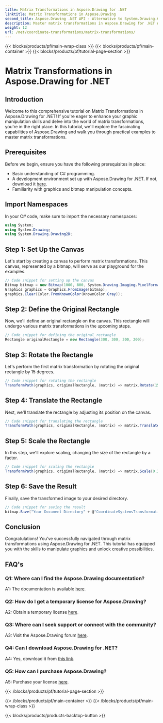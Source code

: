 ```yaml
---
title: Matrix Transformations in Aspose.Drawing for .NET
linktitle: Matrix Transformations in Aspose.Drawing
second_title: Aspose.Drawing .NET API - Alternative to System.Drawing.Common
description: Master matrix transformations in Aspose.Drawing for .NET with this step-by-step guide.
weight: 12
url: /net/coordinate-transformations/matrix-transformations/
---
```


{{< blocks/products/pf/main-wrap-class >}}
{{< blocks/products/pf/main-container >}}
{{< blocks/products/pf/tutorial-page-section >}}

# Matrix Transformations in Aspose.Drawing for .NET

## Introduction

Welcome to this comprehensive tutorial on Matrix Transformations in Aspose.Drawing for .NET! If you're eager to enhance your graphic manipulation skills and delve into the world of matrix transformations, you're in the right place. In this tutorial, we'll explore the fascinating capabilities of Aspose.Drawing and walk you through practical examples to master matrix transformations.

## Prerequisites

Before we begin, ensure you have the following prerequisites in place:

- Basic understanding of C# programming.
- A development environment set up with Aspose.Drawing for .NET. If not, download it [here](https://releases.aspose.com/drawing/net/).
- Familiarity with graphics and bitmap manipulation concepts.

## Import Namespaces

In your C# code, make sure to import the necessary namespaces:

```csharp
using System;
using System.Drawing;
using System.Drawing.Drawing2D;
```

## Step 1: Set Up the Canvas

Let's start by creating a canvas to perform matrix transformations. This canvas, represented by a bitmap, will serve as our playground for the examples.

```csharp
// Code snippet for setting up the canvas
Bitmap bitmap = new Bitmap(1000, 800, System.Drawing.Imaging.PixelFormat.Format32bppPArgb);
Graphics graphics = Graphics.FromImage(bitmap);
graphics.Clear(Color.FromKnownColor(KnownColor.Gray));
```

## Step 2: Define the Original Rectangle

Now, we'll define an original rectangle on the canvas. This rectangle will undergo various matrix transformations in the upcoming steps.

```csharp
// Code snippet for defining the original rectangle
Rectangle originalRectangle = new Rectangle(300, 300, 300, 200);
```

## Step 3: Rotate the Rectangle

Let's perform the first matrix transformation by rotating the original rectangle by 15 degrees.

```csharp
// Code snippet for rotating the rectangle
TransformPath(graphics, originalRectangle, (matrix) => matrix.Rotate(15.0f));
```

## Step 4: Translate the Rectangle

Next, we'll translate the rectangle by adjusting its position on the canvas.

```csharp
// Code snippet for translating the rectangle
TransformPath(graphics, originalRectangle, (matrix) => matrix.Translate(-250, -250));
```

## Step 5: Scale the Rectangle

In this step, we'll explore scaling, changing the size of the rectangle by a factor.

```csharp
// Code snippet for scaling the rectangle
TransformPath(graphics, originalRectangle, (matrix) => matrix.Scale(0.3f, 0.3f));
```

## Step 6: Save the Result

Finally, save the transformed image to your desired directory.

```csharp
// Code snippet for saving the result
bitmap.Save("Your Document Directory" + @"CoordinateSystemsTransformations\MatrixTransformations_out.png");
```

## Conclusion

Congratulations! You've successfully navigated through matrix transformations using Aspose.Drawing for .NET. This tutorial has equipped you with the skills to manipulate graphics and unlock creative possibilities.

## FAQ's

### Q1: Where can I find the Aspose.Drawing documentation?

A1: The documentation is available [here](https://reference.aspose.com/drawing/net/).

### Q2: How do I get a temporary license for Aspose.Drawing?

A2: Obtain a temporary license [here](https://purchase.aspose.com/temporary-license/).

### Q3: Where can I seek support or connect with the community?

A3: Visit the Aspose.Drawing forum [here](https://forum.aspose.com/c/diagram/17).

### Q4: Can I download Aspose.Drawing for .NET?

A4: Yes, download it from [this link](https://releases.aspose.com/drawing/net/).

### Q5: How can I purchase Aspose.Drawing?

A5: Purchase your license [here](https://purchase.aspose.com/buy).

{{< /blocks/products/pf/tutorial-page-section >}}

{{< /blocks/products/pf/main-container >}}
{{< /blocks/products/pf/main-wrap-class >}}

{{< blocks/products/products-backtop-button >}}
